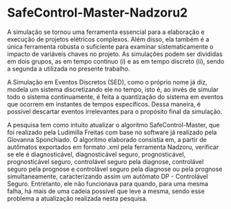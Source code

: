 # SafeControl-Master-Nadzoru2

A simulação se tornou uma ferramenta essencial para a elaboração e execução de projetos elétricos complexos. Além disso, ela também é a única ferramenta robusta o suficiente para examinar sistematicamente o impacto de variáveis chaves no projeto. As simulações podem ser divididas em dois grupos, as em tempo contínuo (i) e as em tempo discreto (ii), sendo a segunda a utilizada no presente trabalho.
	
A Simulação em Eventos Discretos (SED), como o próprio nome já diz, modela um sistema discretizando ele no tempo, isto é, ao invés de simular todo o sistema continuamente, é feita a quantização do sistema em eventos que ocorrem em instantes de tempos específicos. Dessa maneira, é possível descartar eventos irrelevantes para o propósito final da simulação.

A pesquisa tem como intuito atualizar o algoritmo SafeControl-Master, que foi realizado pela Ludimilla Freitas com base no software já realizado pela Giovanna Sponchiado. O algoritmo elaborado consistia em, a partir de autômatos exportados em formato .xml pela ferramenta Nadzoru, verificar se ele é diagnosticável, diagnosticável seguro, prognosticável, prognosticável seguro, controlável seguro pela diagnose, controlável seguro pela prognose e controlável seguro pela diagnose ou pela prognose simultaneamente, caracterizando assim um autômato DP - Controlável Seguro. Entretanto, ele não funcionava para quando, para uma mesma falha, há mais de uma cadeia possível que leve a mesma, sendo esse problema a atualização realizada nesta pesquisa. 
